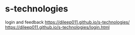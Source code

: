 # s-technologies
login and feedback 
https://dileep011.github.io/s-technologies/
https://dileep011.github.io/s-technologies/login.html
